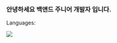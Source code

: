 ### 안녕하세요 백앤드 주니어 개발자 입니다.

Languages:

<img src="https://img.shields.io/badge/Android-3DDC84?style=flat-square&logo=Android&logoColor=white"/>

